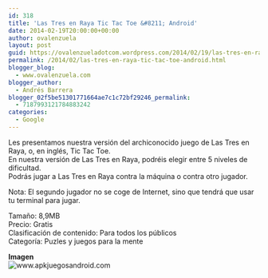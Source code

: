 ```yaml
---
id: 318
title: 'Las Tres en Raya Tic Tac Toe &#8211; Android'
date: 2014-02-19T20:00:00+00:00
author: ovalenzuela
layout: post
guid: https://ovalenzueladotcom.wordpress.com/2014/02/19/las-tres-en-raya-tic-tac-toe-android
permalink: /2014/02/las-tres-en-raya-tic-tac-toe-android.html
blogger_blog:
  - www.ovalenzuela.com
blogger_author:
  - Andrés Barrera
blogger_02f5be51301771664ae7c1c72bf29246_permalink:
  - 7187993121784883242
categories:
  - Google
---
```

Les presentamos nuestra versión del archiconocido juego de Las Tres en Raya, o, en inglés, Tic Tac Toe.  
En nuestra versión de Las Tres en Raya, podréis elegir entre 5 niveles de dificultad.  
Podrás jugar a Las Tres en Raya contra la máquina o contra otro jugador.

Nota: El segundo jugador no se coge de Internet, sino que tendrá que usar tu terminal para jugar.

Tamaño: 8,9MB  
Precio: Gratis  
Clasificación de contenido: Para todos los públicos  
Categoría: Puzles y juegos para la mente

**Imagen**  
![](http://www.apkjuegosandroid.com/images/Las-Tres-en-Raya-Tic-Tac-Toe1.png "www.apkjuegosandroid.com")